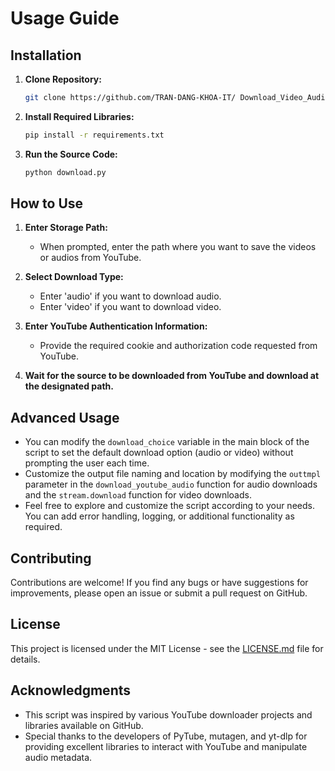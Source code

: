 # Usage Guide

## Installation

1. **Clone Repository:**
    ```bash
    git clone https://github.com/TRAN-DANG-KHOA-IT/ Download_Video_Audio_Youtube.git
    ```

2. **Install Required Libraries:**
    ```bash
    pip install -r requirements.txt
    ```

3. **Run the Source Code:**
    ```bash
    python download.py
    ```

## How to Use

1. **Enter Storage Path:**
    - When prompted, enter the path where you want to save the videos or audios from YouTube.

2. **Select Download Type:**
    - Enter 'audio' if you want to download audio.
    - Enter 'video' if you want to download video.

3. **Enter YouTube Authentication Information:**
    - Provide the required cookie and authorization code requested from YouTube.

4. **Wait for the source to be downloaded from YouTube and download at the designated path.**

## Advanced Usage

- You can modify the `download_choice` variable in the main block of the script to set the default download option (audio or video) without prompting the user each time.
- Customize the output file naming and location by modifying the `outtmpl` parameter in the `download_youtube_audio` function for audio downloads and the `stream.download` function for video downloads.
- Feel free to explore and customize the script according to your needs. You can add error handling, logging, or additional functionality as required.

## Contributing
Contributions are welcome! If you find any bugs or have suggestions for improvements, please open an issue or submit a pull request on GitHub.

## License
This project is licensed under the MIT License - see the [LICENSE.md](LICENSE.md) file for details.

## Acknowledgments
- This script was inspired by various YouTube downloader projects and libraries available on GitHub.
- Special thanks to the developers of PyTube, mutagen, and yt-dlp for providing excellent libraries to interact with YouTube and manipulate audio metadata.
